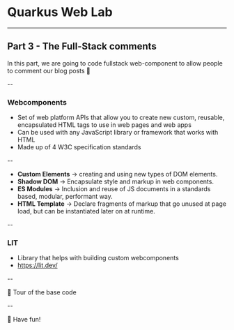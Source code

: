 # Quarkus Web Lab

---

## Part 3 - The Full-Stack comments

In this part, we are going to code fullstack web-component to allow people to comment our blog posts 💬

--

### Webcomponents

- Set of web platform APIs that allow you to create new custom, reusable, encapsulated HTML tags to use in web pages and web apps
- Can be used with any JavaScript library or framework that works with HTML
- Made up of 4 W3C specification standards

-- 

- **Custom Elements** -> creating and using new types of DOM elements.
- **Shadow DOM** -> Encapsulate style and markup in web components.
- **ES Modules** -> Inclusion and reuse of JS documents in a standards based, modular, performant way.
- **HTML Template** -> Declare fragments of markup that go unused at page load, but can be instantiated later on at runtime.

--

### LIT

- Library that helps with building custom webcomponents
- https://lit.dev/

--

👀 Tour of the base code

--

👻 Have fun!

